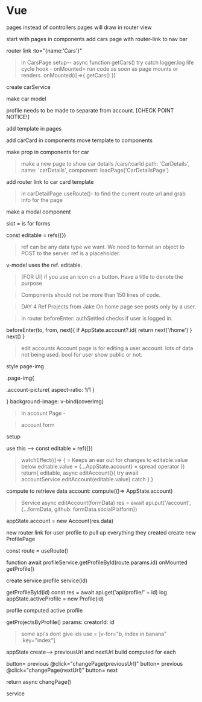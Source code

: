 # Vue

pages instead of controllers
pages will draw in router view

start with pages
in components add cars page with router-link to nav bar

router link :to="{name:'Cars'}"

>in CarsPage  setup-- async function getCars() try catch logger.log 
life cycle hook - onMounted= run code as soon as page mounts or renders.
>onMounted(()=>{
>  getCars()
>})

create carService

make car model

profile needs to be made to separate from account. [CHECK POINT NOTICE!]

add template in pages

add carCard in components 
move template to components

make prop in components for car

>make a new page to show car details
/cars/:carId
path: 'CarDetails',
name: 'carDetails',
component: loadPage('CarDetailsPage')

add router link to car card template

>in carDetailPage useRoute()- to find the current route url and grab info for the page

make a modal component

slot = is for forms

const editable = refs({})  
> ref can be any data type we want. We need to format an object to POST to the server. 
> ref is a placeholder. 

v-model uses the ref. editable.

> [FOR UI] if you use an icon on a button. Have a title to denote the purpose

>Components should not be more than 150 lines of code.

>DAY 4 Ref Projects from Jake
On home page see posts only by a user.

>In router
beforeEnter: authSettled checks if user is logged in.

beforeEnter(to, from, next){
 if AppState.account?.id{
 return next('/home')
 }
 next()
}

>edit accounts
Account page is for editing a user account.
lots of data not being used.
bool for user show public or not.

style
page-img

.page-img{

.account-picture{
  aspect-ratio: 1/1
}

}
background-image: v-bind(coverImg)

>In account Page - <accountForm />

>account form

<form @submit.prevent="editAccount"
<input type="text" required v-model="account.name"


setup
<!-- const editable = ref(AppState.account) -->
use this --> const editable = ref({})
>watchEffect(()=> {  = Keeps an ear out for changes to editable.value below
  editable.value = {...AppState.account}  = spread operator
})
return{
  editable,
  async editAccount(){
    try
   await accountService.editAccount(editable.value)
    catch
  }
}


compute to retrieve data
account: compute(()=> AppState.account)


>Service
async editAccount(formData)
res = await api.put('/account', {...formData, github: formData.socialPlatform})

appState.account = new Account(res.data)

new router link for user profile to pull up everything they created
create new ProfilePage

const route = useRoute()

function
 await profileService.getProfileById(route.params.id)
onMounted
getProfile()

create service
profile service(id)

getProfileById(id)
const res = await api.get('api/profile/' + id)
log
appState.activeProfile = new Profile(id)

profile computed active profile

getProjectsByProfile()
params:
creatorId: id


>some api's dont give ids use =  [v-for="b, index in banana" :key="index"]
 
 appState create--> previousUrl and nextUrl build computed for each

button= previous
@click="changePage(previousUrl)" button= previous
@click="changePage(nextUrl)" button= next

return
async changPage()

service

